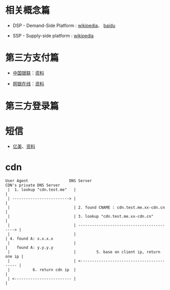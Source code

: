 # 相关概念篇

* DSP - Demand-Side Platform : [wikipedia](http://en.wikipedia.org/wiki/Demand-side_platform)、 [baidu](http://baike.baidu.com/view/8103074.htm)

* SSP - Supply-side platform : [wikipedia](http://en.wikipedia.org/wiki/Supply-side_platform)



# 第三方支付篇

* [中国银联](https://www.95516.com/)：[资料](https://merchant.unionpay.com/portal/pages/login/download.jsp?locale=zh_CN)

* [网银在线](http://www.chinabank.com.cn/)：[资料](http://www.chinabank.com.cn/gateway/help.jsp)


# 第三方登录篇

# 短信

* [亿美](http://www.emay.cn/)、[资料](http://www.emay.cn/down.htm)




# cdn

```
User Agent                  DNS Server                                   CDN's private DNS Server
 |  1. lookup "cdn.test.me"   |                                             |
 | -------------------------> |                                             |
 |                            | 2. found CNAME : cdn.test.me.xx-cdn.cn      |
 |                            | 3. lookup "cdn.test.me.xx-cdn.cn"           |
 |                            | ------------------------------------------> |
 |                            |                                             | 4. found A: x.x.x.x
 |                            |                                             |    found A: y.y.y.y
 |                            |         5. base on client ip, return one ip |
 |                            | <------------------------------------------ | 
 |          6. return cdn ip  |                                             |
 | <------------------------- |                                             |
```

